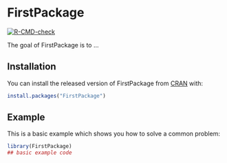 
# FirstPackage

<!-- badges: start -->
[![R-CMD-check](https://github.com/anasmuhd/FirstPackage/workflows/R-CMD-check/badge.svg)](https://github.com/anasmuhd/FirstPackage/actions)
<!-- badges: end -->

The goal of FirstPackage is to ...

## Installation

You can install the released version of FirstPackage from [CRAN](https://CRAN.R-project.org) with:

``` r
install.packages("FirstPackage")
```

## Example

This is a basic example which shows you how to solve a common problem:

``` r
library(FirstPackage)
## basic example code
```


